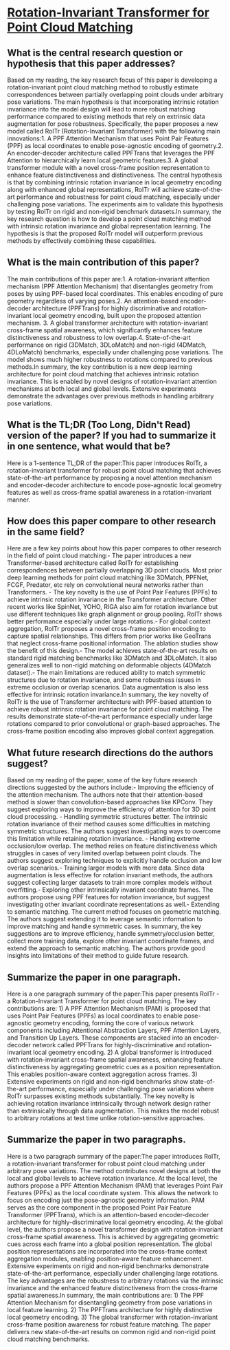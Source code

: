 # [Rotation-Invariant Transformer for Point Cloud Matching](https://arxiv.org/abs/2303.08231)

## What is the central research question or hypothesis that this paper addresses?

Based on my reading, the key research focus of this paper is developing a rotation-invariant point cloud matching method to robustly estimate correspondences between partially overlapping point clouds under arbitrary pose variations. The main hypothesis is that incorporating intrinsic rotation invariance into the model design will lead to more robust matching performance compared to existing methods that rely on extrinsic data augmentation for pose robustness. Specifically, the paper proposes a new model called RoITr (Rotation-Invariant Transformer) with the following main innovations:1. A PPF Attention Mechanism that uses Point Pair Features (PPF) as local coordinates to enable pose-agnostic encoding of geometry.2. An encoder-decoder architecture called PPFTrans that leverages the PPF Attention to hierarchically learn local geometric features.3. A global transformer module with a novel cross-frame position representation to enhance feature distinctiveness and distinctiveness. The central hypothesis is that by combining intrinsic rotation invariance in local geometry encoding along with enhanced global representations, RoITr will achieve state-of-the-art performance and robustness for point cloud matching, especially under challenging pose variations. The experiments aim to validate this hypothesis by testing RoITr on rigid and non-rigid benchmark datasets.In summary, the key research question is how to develop a point cloud matching method with intrinsic rotation invariance and global representation learning. The hypothesis is that the proposed RoITr model will outperform previous methods by effectively combining these capabilities.


## What is the main contribution of this paper?

The main contributions of this paper are:1. A rotation-invariant attention mechanism (PPF Attention Mechanism) that disentangles geometry from poses by using PPF-based local coordinates. This enables encoding of pure geometry regardless of varying poses.2. An attention-based encoder-decoder architecture (PPFTrans) for highly discriminative and rotation-invariant local geometry encoding, built upon the proposed attention mechanism. 3. A global transformer architecture with rotation-invariant cross-frame spatial awareness, which significantly enhances feature distinctiveness and robustness to low overlap.4. State-of-the-art performance on rigid (3DMatch, 3DLoMatch) and non-rigid (4DMatch, 4DLoMatch) benchmarks, especially under challenging pose variations. The model shows much higher robustness to rotations compared to previous methods.In summary, the key contribution is a new deep learning architecture for point cloud matching that achieves intrinsic rotation invariance. This is enabled by novel designs of rotation-invariant attention mechanisms at both local and global levels. Extensive experiments demonstrate the advantages over previous methods in handling arbitrary pose variations.


## What is the TL;DR (Too Long, Didn't Read) version of the paper? If you had to summarize it in one sentence, what would that be?

Here is a 1-sentence TL;DR of the paper:This paper introduces RoITr, a rotation-invariant transformer for robust point cloud matching that achieves state-of-the-art performance by proposing a novel attention mechanism and encoder-decoder architecture to encode pose-agnostic local geometry features as well as cross-frame spatial awareness in a rotation-invariant manner.


## How does this paper compare to other research in the same field?

Here are a few key points about how this paper compares to other research in the field of point cloud matching:- The paper introduces a new Transformer-based architecture called RoITr for establishing correspondences between partially overlapping 3D point clouds. Most prior deep learning methods for point cloud matching like 3DMatch, PPFNet, FCGF, Predator, etc rely on convolutional neural networks rather than Transformers. - The key novelty is the use of Point Pair Features (PPFs) to achieve intrinsic rotation invariance in the Transformer architecture. Other recent works like SpinNet, YOHO, RIGA also aim for rotation invariance but use different techniques like graph alignment or group pooling. RoITr shows better performance especially under large rotations.- For global context aggregation, RoITr proposes a novel cross-frame position encoding to capture spatial relationships. This differs from prior works like GeoTrans that neglect cross-frame positional information. The ablation studies show the benefit of this design.- The model achieves state-of-the-art results on standard rigid matching benchmarks like 3DMatch and 3DLoMatch. It also generalizes well to non-rigid matching on deformable objects (4DMatch dataset).- The main limitations are reduced ability to match symmetric structures due to rotation invariance, and some robustness issues in extreme occlusion or overlap scenarios. Data augmentation is also less effective for intrinsic rotation invariance.In summary, the key novelty of RoITr is the use of Transformer architecture with PPF-based attention to achieve robust intrinsic rotation invariance for point cloud matching. The results demonstrate state-of-the-art performance especially under large rotations compared to prior convolutional or graph-based approaches. The cross-frame position encoding also improves global context aggregation.


## What future research directions do the authors suggest?

Based on my reading of the paper, some of the key future research directions suggested by the authors include:- Improving the efficiency of the attention mechanism. The authors note that their attention-based method is slower than convolution-based approaches like KPConv. They suggest exploring ways to improve the efficiency of attention for 3D point cloud processing. - Handling symmetric structures better. The intrinsic rotation invariance of their method causes some difficulties in matching symmetric structures. The authors suggest investigating ways to overcome this limitation while retaining rotation invariance. - Handling extreme occlusion/low overlap. The method relies on feature distinctiveness which struggles in cases of very limited overlap between point clouds. The authors suggest exploring techniques to explicitly handle occlusion and low overlap scenarios.- Training larger models with more data. Since data augmentation is less effective for rotation invariant methods, the authors suggest collecting larger datasets to train more complex models without overfitting.- Exploring other intrinsically invariant coordinate frames. The authors propose using PPF features for rotation invariance, but suggest investigating other invariant coordinate representations as well.- Extending to semantic matching. The current method focuses on geometric matching. The authors suggest extending it to leverage semantic information to improve matching and handle symmetric cases. In summary, the key suggestions are to improve efficiency, handle symmetry/occlusion better, collect more training data, explore other invariant coordinate frames, and extend the approach to semantic matching. The authors provide good insights into limitations of their method to guide future research.


## Summarize the paper in one paragraph.

Here is a one paragraph summary of the paper:This paper presents RoITr - a Rotation-Invariant Transformer for point cloud matching. The key contributions are: 1) A PPF Attention Mechanism (PAM) is proposed that uses Point Pair Features (PPFs) as local coordinates to enable pose-agnostic geometry encoding, forming the core of various network components including Attentional Abstraction Layers, PPF Attention Layers, and Transition Up Layers. These components are stacked into an encoder-decoder network called PPFTrans for highly-discriminative and rotation-invariant local geometry encoding. 2) A global transformer is introduced with rotation-invariant cross-frame spatial awareness, enhancing feature distinctiveness by aggregating geometric cues as a position representation. This enables position-aware context aggregation across frames. 3) Extensive experiments on rigid and non-rigid benchmarks show state-of-the-art performance, especially under challenging pose variations where RoITr surpasses existing methods substantially. The key novelty is achieving rotation invariance intrinsically through network design rather than extrinsically through data augmentation. This makes the model robust to arbitrary rotations at test time unlike rotation-sensitive approaches.


## Summarize the paper in two paragraphs.

Here is a two paragraph summary of the paper:The paper introduces RoITr, a rotation-invariant transformer for robust point cloud matching under arbitrary pose variations. The method contributes novel designs at both the local and global levels to achieve rotation invariance. At the local level, the authors propose a PPF Attention Mechanism (PAM) that leverages Point Pair Features (PPFs) as the local coordinate system. This allows the network to focus on encoding just the pose-agnostic geometry information. PAM serves as the core component in the proposed Point Pair Feature Transformer (PPFTrans), which is an attention-based encoder-decoder architecture for highly-discriminative local geometry encoding. At the global level, the authors propose a novel transformer design with rotation-invariant cross-frame spatial awareness. This is achieved by aggregating geometric cues across each frame into a global position representation. The global position representations are incorporated into the cross-frame context aggregation modules, enabling position-aware feature enhancement. Extensive experiments on rigid and non-rigid benchmarks demonstrate state-of-the-art performance, especially under challenging large rotations. The key advantages are the robustness to arbitrary rotations via the intrinsic invariance and the enhanced feature distinctiveness from the cross-frame spatial awareness.In summary, the main contributions are: 1) The PPF Attention Mechanism for disentangling geometry from pose variations in local feature learning. 2) The PPFTrans architecture for highly distinctive local geometry encoding. 3) The global transformer with rotation-invariant cross-frame position awareness for robust feature matching. The paper delivers new state-of-the-art results on common rigid and non-rigid point cloud matching benchmarks.
